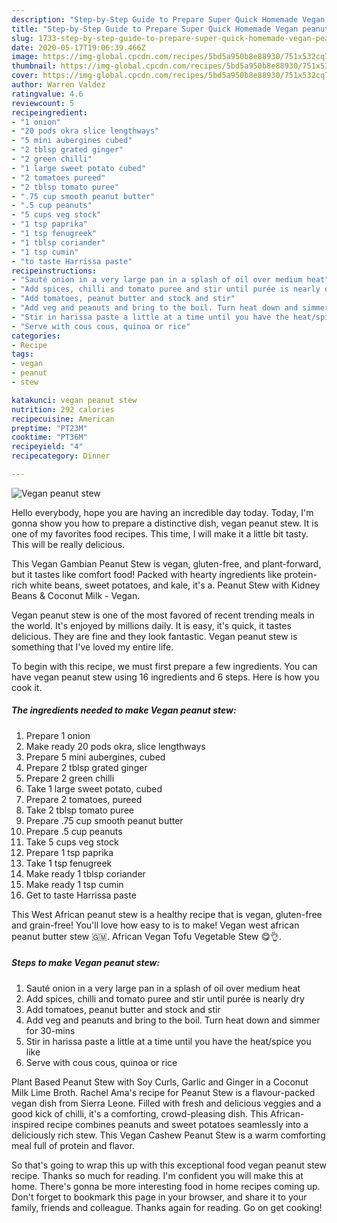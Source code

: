```yaml
---
description: "Step-by-Step Guide to Prepare Super Quick Homemade Vegan peanut stew"
title: "Step-by-Step Guide to Prepare Super Quick Homemade Vegan peanut stew"
slug: 1733-step-by-step-guide-to-prepare-super-quick-homemade-vegan-peanut-stew
date: 2020-05-17T19:06:39.466Z
image: https://img-global.cpcdn.com/recipes/5bd5a950b8e88930/751x532cq70/vegan-peanut-stew-recipe-main-photo.jpg
thumbnail: https://img-global.cpcdn.com/recipes/5bd5a950b8e88930/751x532cq70/vegan-peanut-stew-recipe-main-photo.jpg
cover: https://img-global.cpcdn.com/recipes/5bd5a950b8e88930/751x532cq70/vegan-peanut-stew-recipe-main-photo.jpg
author: Warren Valdez
ratingvalue: 4.6
reviewcount: 5
recipeingredient:
- "1 onion"
- "20 pods okra slice lengthways"
- "5 mini aubergines cubed"
- "2 tblsp grated ginger"
- "2 green chilli"
- "1 large sweet potato cubed"
- "2 tomatoes pureed"
- "2 tblsp tomato puree"
- ".75 cup smooth peanut butter"
- ".5 cup peanuts"
- "5 cups veg stock"
- "1 tsp paprika"
- "1 tsp fenugreek"
- "1 tblsp coriander"
- "1 tsp cumin"
- "to taste Harrissa paste"
recipeinstructions:
- "Sauté onion in a very large pan in a splash of oil over medium heat"
- "Add spices, chilli and tomato puree and stir until purée is nearly dry"
- "Add tomatoes, peanut butter and stock and stir"
- "Add veg and peanuts and bring to the boil. Turn heat down and simmer for 30-mins"
- "Stir in harissa paste a little at a time until you have the heat/spice you like"
- "Serve with cous cous, quinoa or rice"
categories:
- Recipe
tags:
- vegan
- peanut
- stew

katakunci: vegan peanut stew 
nutrition: 292 calories
recipecuisine: American
preptime: "PT23M"
cooktime: "PT36M"
recipeyield: "4"
recipecategory: Dinner

---
```



![Vegan peanut stew](https://img-global.cpcdn.com/recipes/5bd5a950b8e88930/751x532cq70/vegan-peanut-stew-recipe-main-photo.jpg)

Hello everybody, hope you are having an incredible day today. Today, I'm gonna show you how to prepare a distinctive dish, vegan peanut stew. It is one of my favorites food recipes. This time, I will make it a little bit tasty. This will be really delicious.

This Vegan Gambian Peanut Stew is vegan, gluten-free, and plant-forward, but it tastes like comfort food! Packed with hearty ingredients like protein-rich white beans, sweet potatoes, and kale, it&#39;s a. Peanut Stew with Kidney Beans &amp; Coconut Milk - Vegan.

Vegan peanut stew is one of the most favored of recent trending meals in the world. It's enjoyed by millions daily. It is easy, it's quick, it tastes delicious. They are fine and they look fantastic. Vegan peanut stew is something that I've loved my entire life.


To begin with this recipe, we must first prepare a few ingredients. You can have vegan peanut stew using 16 ingredients and 6 steps. Here is how you cook it.

<!--inarticleads1-->

##### The ingredients needed to make Vegan peanut stew:

1. Prepare 1 onion
1. Make ready 20 pods okra, slice lengthways
1. Prepare 5 mini aubergines, cubed
1. Prepare 2 tblsp grated ginger
1. Prepare 2 green chilli
1. Take 1 large sweet potato, cubed
1. Prepare 2 tomatoes, pureed
1. Take 2 tblsp tomato puree
1. Prepare .75 cup smooth peanut butter
1. Prepare .5 cup peanuts
1. Take 5 cups veg stock
1. Prepare 1 tsp paprika
1. Take 1 tsp fenugreek
1. Make ready 1 tblsp coriander
1. Make ready 1 tsp cumin
1. Get to taste Harrissa paste


This West African peanut stew is a healthy recipe that is vegan, gluten-free and grain-free! You&#39;ll love how easy to is to make! Vegan west african peanut butter stew 🇬🇲. African Vegan Tofu Vegetable Stew 😋👌. 

<!--inarticleads2-->

##### Steps to make Vegan peanut stew:

1. Sauté onion in a very large pan in a splash of oil over medium heat
1. Add spices, chilli and tomato puree and stir until purée is nearly dry
1. Add tomatoes, peanut butter and stock and stir
1. Add veg and peanuts and bring to the boil. Turn heat down and simmer for 30-mins
1. Stir in harissa paste a little at a time until you have the heat/spice you like
1. Serve with cous cous, quinoa or rice


Plant Based Peanut Stew with Soy Curls, Garlic and Ginger in a Coconut Milk Lime Broth. Rachel Ama&#39;s recipe for Peanut Stew is a flavour-packed vegan dish from Sierra Leone. Filled with fresh and delicious veggies and a good kick of chilli, it&#39;s a comforting, crowd-pleasing dish. This African-inspired recipe combines peanuts and sweet potatoes seamlessly into a deliciously rich stew. This Vegan Cashew Peanut Stew is a warm comforting meal full of protein and flavor. 

So that's going to wrap this up with this exceptional food vegan peanut stew recipe. Thanks so much for reading. I'm confident you will make this at home. There's gonna be more interesting food in home recipes coming up. Don't forget to bookmark this page in your browser, and share it to your family, friends and colleague. Thanks again for reading. Go on get cooking!
